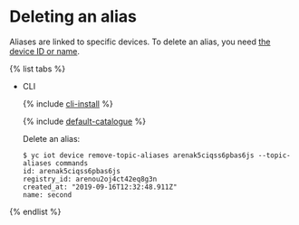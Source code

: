 # Deleting an alias

Aliases are linked to specific devices. To delete an alias, you need [the device ID or name](../device-list.md).

{% list tabs %}

- CLI

    {% include [cli-install](../../../../_includes/cli-install.md) %}

    {% include [default-catalogue](../../../../_includes/default-catalogue.md) %}

    Delete an alias:

    ```
    $ yc iot device remove-topic-aliases arenak5ciqss6pbas6js --topic-aliases commands
    id: arenak5ciqss6pbas6js
    registry_id: arenou2oj4ct42eq8g3n
    created_at: "2019-09-16T12:32:48.911Z"
    name: second
    ```

{% endlist %}

